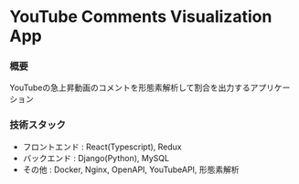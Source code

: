 # YouTube Comments Visualization App


### 概要
YouTubeの急上昇動画のコメントを形態素解析して割合を出力するアプリケーション


### 技術スタック
* フロントエンド : React(Typescript), Redux
* バックエンド : Django(Python), MySQL
* その他 : Docker, Nginx, OpenAPI, YouTubeAPI, 形態素解析
